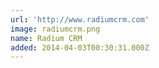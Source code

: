 ```yaml
---
url: 'http://www.radiumcrm.com'
image: radiumcrm.png
name: Radium CRM
added: 2014-04-03T00:30:31.000Z
---
```

